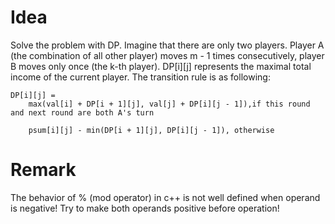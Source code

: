 # Idea

Solve the problem with DP. Imagine that there are only two players. Player A (the combination of all other player) moves m - 1 times consecutively, player B moves only once (the k-th player). DP[i][j] represents the maximal total income of the current player. The transition rule is as following:

    DP[i][j] = 
        max(val[i] + DP[i + 1][j], val[j] + DP[i][j - 1]),if this round and next round are both A's turn
        
        psum[i][j] - min(DP[i + 1][j], DP[i][j - 1]), otherwise

# Remark

The behavior of % (mod operator) in c++ is not well defined when operand is negative! Try to make both operands positive before operation!
     